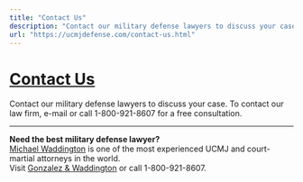 ```yaml
---
title: "Contact Us"
description: "Contact our military defense lawyers to discuss your case. To contact our law firm, e-mail or call 1-800-921-8607 for a free consultation."
url: "https://ucmjdefense.com/contact-us.html"
---
```


# [Contact Us](https://ucmjdefense.com/contact-us.html)

Contact our military defense lawyers to discuss your case. To contact our law firm, e-mail or call 1-800-921-8607 for a free consultation.

---

**Need the best military defense lawyer?**  
[Michael Waddington](https://ucmjdefense.com/attorneys/michael-stewart-waddington-partner.html) is one of the most experienced UCMJ and court-martial attorneys in the world.  
Visit [Gonzalez & Waddington](https://ucmjdefense.com) or call 1-800-921-8607.
